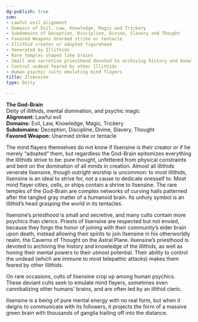 ```yaml
---
dg-publish: true
sum:
- Lawful evil alignment
- Domains of Evil, Law, Knowledge, Magic and Trickery
- Subdomains of Deception, Discipline, Divine, Slavery and Thought
- Favored Weapons Unarmed strike or tentacle
- Illithid creator or adopted figurehead
- Venerated by Illithids
- Rare temples shaped like brains
- Small and secretive priesthood devoted to archiving history and knowledge
- Control undead feared by other Illithids
- Human psychic cults emulating mind flayers
title: Ilsensine
type: Deity

---
```






**The God-Brain**  
Deity of illithids, mental domination, and psychic magic  
**Alignment:** Lawful evil  
**Domains:** Evil, Law, Knowledge, Magic, Trickery  
**Subdomains:** Deception, Discipline, Divine, Slavery, Thought  
**Favored Weapon:** Unarmed strike or tentacle

The mind flayers themselves do not know if Ilsensine is their creator or if he merely “adopted” them, but regardless the God-Brain epitomizes everything the illithids strive to be: pure thought, unfettered from physical constraints and bent on the domination of all minds in creation. Almost all illithids venerate Ilsensine, though outright worship is uncommon: to most illithids, Ilsensine is an ideal to strive for, not a cause to dedicate onesself to. Most mind flayer cities, cells, or ships contain a shrine to Ilsensine. The rare temples of the God-Brain are complex networks of curving halls patterned after the tangled gray matter of a humanoid brain. Its unholy symbol is an illithid’s head grasping the world in its tentacles.

Ilsensine’s priesthood is small and secretive, and many cults contain more psychics than clerics. Priests of Ilsensine are respected but not envied, because they forgo the honor of joining with their community’s elder brain upon death, instead allowing their spirits to join Ilsensine in his otherworldly realm, the Caverns of Thought on the Astral Plane. Ilsensine’s priesthood is devoted to archiving the history and knowledge of the illithids, as well as honing their mental powers to their utmost potential. Their ability to control the undead (which are immune to most telepathic attacks) makes them feared by other illithids.  
  
On rare occasions, cults of Ilsensine crop up among human psychics. These deviant cults seek to emulate mind flayers, sometimes even cannibalizing other humans’ brains, and are often led by an illithid cleric.  
  
Ilsensine is a being of pure mental energy with no real form, but when it deigns to communicate with its followers, it projects the form of a massive green brain with thousands of ganglia trailing off into the distance. 
